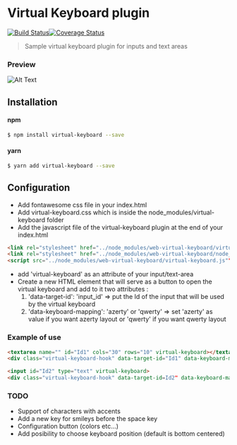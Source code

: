 # Virtual Keyboard plugin

[![Build Status](https://travis-ci.org/stephen31/web-virtual-keyboard.svg?branch=master)](https://travis-ci.org/stephen31/web-virtual-keyboard)[![Coverage Status](https://coveralls.io/repos/stephen31/web-virtual-keyboard/badge.svg?branch=master)](https://coveralls.io/r/stephen31/web-virtual-keyboard>?branch=master)

> Sample virtual keyboard plugin for inputs and text areas

### Preview 

![Alt Text](https://media.giphy.com/media/3osBLcxrlQ9ZO3Mf6w/giphy.gif)

## Installation

#### npm

```bash
$ npm install virtual-keyboard --save
```

#### yarn
```bash
$ yarn add virtual-keyboard --save
```

## Configuration
* Add fontawesome css file in your index.html  
* Add virtual-keyboard.css which is inside the node_modules/virtual-keyboard folder
* Add the javascript file of the virtual-keyboard plugin at the end of your index.html

```html
<link rel="stylesheet" href="../node_modules/web-virtual-keyboard/virtual-keyboard.css">
<link rel="stylesheet" href="../node_modules/web-virtual-keyboard/node_modules/font-awesome/css/font-awesome.min.css">
<script src="../node_modules/web-virtual-keyboard/virtual-keyboard.js""></script>
```
* add 'virtual-keyboard' as an attribute of your input/text-area
* Create a new HTML element that will serve as a button to open the virtual keyboard and add to it two attributes :
  1. 'data-target-id': 'input_id'   => put the Id of the input that will be used by the virtual keyboard
  2. 'data-keyboard-mapping': 'azerty' or 'qwerty'  => set 'azerty' as value if you want azerty layout or 'qwerty' if you want qwerty layout
  
 ### Example of use
```html
<textarea name="" id="Id1" cols="30" rows="10" virtual-keyboard></textarea>
<div class="virtual-keyboard-hook" data-target-id="Id1" data-keyboard-mapping="qwerty"><i class="fa fa-keyboard-o" aria-hidden="true"></i></div>
```
```html
<input id="Id2" type="text" virtual-keyboard>
<div class="virtual-keyboard-hook" data-target-id=Id2" data-keyboard-mapping="azerty"><i class="fa fa-keyboard-o" aria-hidden="true"></i></div>
````

### TODO

* Support of characters with accents
* Add a new key for smileys before the space key
* Configuration button (colors etc...)
* Add posibility to choose keyboard position (default is bottom centered)
